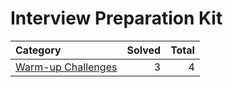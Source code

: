 # Interview Preparation Kit

| Category                                    | Solved | Total |
| :------------------------------------------ | -----: | ----: |
| [Warm-up Challenges](./warm-up-challenges/) |      3 |     4 |
